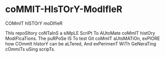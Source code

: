 # coMMIT-HIsTOrY-ModIfIeR
COMmIT hISTOrY moDIfieR

ThIs repoSItory coNTaInS a siMpLE ScriPt To AUtoMate coMmIT histOry ModiFIcaTions. The puRPoSe IS To test Git coMmIT aUtoMATiOn, exPlORE how COmmIt hIstorY can be aLTered, And exPerimenT WiTh GeNeraTing cOmmiTs uSing scripTs.
